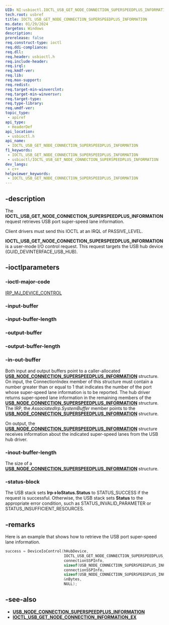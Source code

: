 ```yaml
---
UID: NI:usbioctl.IOCTL_USB_GET_NODE_CONNECTION_SUPERSPEEDPLUS_INFORMATION
tech.root: usbref
title: IOCTL_USB_GET_NODE_CONNECTION_SUPERSPEEDPLUS_INFORMATION
ms.date: 01/29/2024
targetos: Windows
description: 
prerelease: false
req.construct-type: ioctl
req.ddi-compliance: 
req.dll: 
req.header: usbioctl.h
req.include-header: 
req.irql: 
req.kmdf-ver: 
req.lib: 
req.max-support: 
req.redist: 
req.target-min-winverclnt: 
req.target-min-winversvr: 
req.target-type: 
req.type-library: 
req.umdf-ver: 
topic_type:
 - apiref
api_type:
 - HeaderDef
api_location:
 - usbioctl.h
api_name:
 - IOCTL_USB_GET_NODE_CONNECTION_SUPERSPEEDPLUS_INFORMATION
f1_keywords:
 - IOCTL_USB_GET_NODE_CONNECTION_SUPERSPEEDPLUS_INFORMATION
 - usbioctl/IOCTL_USB_GET_NODE_CONNECTION_SUPERSPEEDPLUS_INFORMATION
dev_langs:
 - c++
helpviewer_keywords:
 - IOCTL_USB_GET_NODE_CONNECTION_SUPERSPEEDPLUS_INFORMATION
---
```


## -description

The **IOCTL_USB_GET_NODE_CONNECTION_SUPERSPEEDPLUS_INFORMATION** request retrieves USB port super-speed lane information.

Client drivers must send this IOCTL at an IRQL of PASSIVE_LEVEL.

**IOCTL_USB_GET_NODE_CONNECTION_SUPERSPEEDPLUS_INFORMATION** is a user-mode I/O control request. This request targets the USB hub device (GUID_DEVINTERFACE_USB_HUB).

## -ioctlparameters

### -ioctl-major-code

[IRP_MJ_DEVICE_CONTROL](/windows-hardware/drivers/kernel/irp-mj-device-control)

### -input-buffer

### -input-buffer-length

### -output-buffer

### -output-buffer-length

### -in-out-buffer

Both input and output buffers point to a caller-allocated **[USB_NODE_CONNECTION_SUPERSPEEDPLUS_INFORMATION](ns-usbioctl-usb_node_connection_superspeedplus_information.md)** structure. On input, the ConnectionIndex member of this structure must contain a number greater than or equal to 1 that indicates the number of the port whose super-speed lane information is to be reported. The hub driver returns super-speed lane information in the remaining members of the **[USB_NODE_CONNECTION_SUPERSPEEDPLUS_INFORMATION](ns-usbioctl-usb_node_connection_superspeedplus_information.md)** structure. The IRP, the *AssociatedIrp.SystemBuffer* member points to the **[USB_NODE_CONNECTION_SUPERSPEEDPLUS_INFORMATION](ns-usbioctl-usb_node_connection_superspeedplus_information.md)** structure.

On output, the **[USB_NODE_CONNECTION_SUPERSPEEDPLUS_INFORMATION](ns-usbioctl-usb_node_connection_superspeedplus_information.md)** structure receives information about the indicated super-speed lanes from the USB hub driver.

### -inout-buffer-length

The size of a **[USB_NODE_CONNECTION_SUPERSPEEDPLUS_INFORMATION](ns-usbioctl-usb_node_connection_superspeedplus_information.md)** structure.

### -status-block

The USB stack sets **Irp->IoStatus.Status** to STATUS_SUCCESS if the request is successful. Otherwise, the USB stack sets **Status** to the appropriate error condition, such as STATUS_INVALID_PARAMETER or STATUS_INSUFFICIENT_RESOURCES.

## -remarks

Here is an example that shows how to retrieve the USB port super-speed lane information.

```cpp
success = DeviceIoControl(hHubDevice,
                          IOCTL_USB_GET_NODE_CONNECTION_SUPERSPEEDPLUS_INFORMATION,
                          connectionSSPInfo,
                          sizeof(USB_NODE_CONNECTION_SUPERSPEEDPLUS_INFORMATION),
                          connectionSSPInfo,
                          sizeof(USB_NODE_CONNECTION_SUPERSPEEDPLUS_INFORMATION),
                          &nBytes,
                          NULL);
```

## -see-also

- **[USB_NODE_CONNECTION_SUPERSPEEDPLUS_INFORMATION](ns-usbioctl-usb_node_connection_superspeedplus_information.md)**
- **[IOCTL_USB_GET_NODE_CONNECTION_INFORMATION_EX](ni-usbioctl-ioctl_usb_get_node_connection_information_ex.md)**
